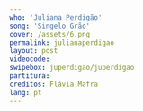 ```yaml
---
who: 'Juliana Perdigão'
song: 'Singelo Grão'
cover: /assets/6.png
permalink: julianaperdigao
layout: post
videocode: 
swipebox: juperdigao/juperdigao
partitura: 
creditos: Flávia Mafra
lang: pt
---
```

